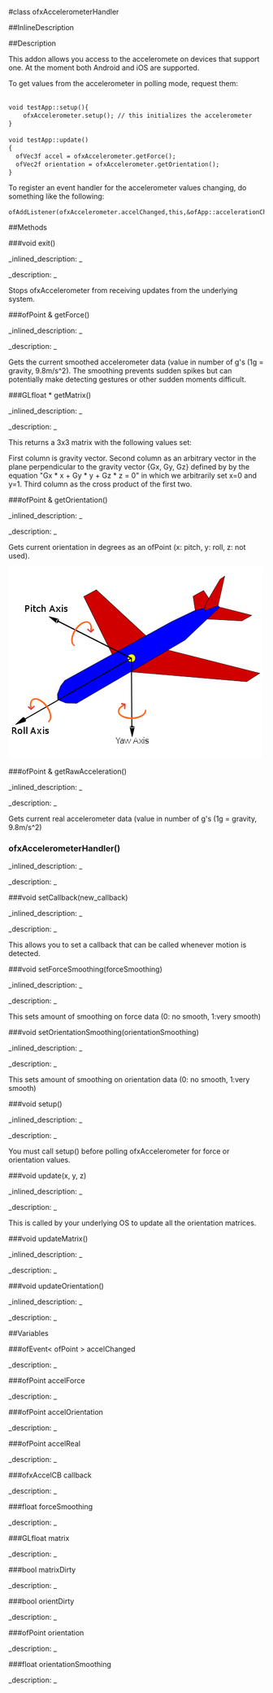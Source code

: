 #class ofxAccelerometerHandler


<!--
_visible: True_
_advanced: False_
_istemplated: False_
-->

##InlineDescription






##Description

This addon allows you access to the acceleromete on devices that support one. At the moment both Android and iOS are supported. 

To get values from the accelerometer in polling mode, request them:
~~~~{.cpp}

void testApp::setup(){
	ofxAccelerometer.setup(); // this initializes the accelerometer
}

void testApp::update()
{
  ofVec3f accel = ofxAccelerometer.getForce();
  ofVec2f orientation = ofxAccelerometer.getOrientation();
}
~~~~

To register an event handler for the accelerometer values changing, do something like the following:

~~~~{.cpp}
ofAddListener(ofxAccelerometer.accelChanged,this,&ofApp::accelerationChanged);
~~~~





##Methods



###void exit()

<!--
_syntax: exit()_
_name: exit_
_returns: void_
_returns_description: _
_parameters: _
_access: public_
_version_started: 007_
_version_deprecated: _
_summary: _
_constant: False_
_static: False_
_visible: True_
_advanced: False_
-->

_inlined_description: _








_description: _


Stops ofxAccelerometer from receiving updates from the underlying system.







<!----------------------------------------------------------------------------->

###ofPoint & getForce()

<!--
_syntax: getForce()_
_name: getForce_
_returns: ofPoint &_
_returns_description: _
_parameters: _
_access: public_
_version_started: 007_
_version_deprecated: _
_summary: _
_constant: False_
_static: False_
_visible: True_
_advanced: False_
-->

_inlined_description: _








_description: _


Gets the current smoothed accelerometer data (value in number of g's (1g = gravity, 9.8m/s^2). The smoothing prevents sudden spikes but can potentially make detecting gestures or other sudden moments difficult.







<!----------------------------------------------------------------------------->

###GLfloat * getMatrix()

<!--
_syntax: getMatrix()_
_name: getMatrix_
_returns: GLfloat *_
_returns_description: _
_parameters: _
_access: public_
_version_started: 007_
_version_deprecated: _
_summary: _
_constant: False_
_static: False_
_visible: True_
_advanced: False_
-->

_inlined_description: _








_description: _


This returns a 3x3 matrix with the following values set:

First column is gravity vector.
Second column as an arbitrary vector in the plane perpendicular to the gravity vector {Gx, Gy, Gz} defined by by the equation "Gx * x + Gy * y + Gz * z = 0" in which we arbitrarily set x=0 and y=1.
Third column as the cross product of the first two.







<!----------------------------------------------------------------------------->

###ofPoint & getOrientation()

<!--
_syntax: getOrientation()_
_name: getOrientation_
_returns: ofPoint &_
_returns_description: _
_parameters: _
_access: public_
_version_started: 007_
_version_deprecated: _
_summary: _
_constant: False_
_static: False_
_visible: True_
_advanced: False_
-->

_inlined_description: _








_description: _


Gets current orientation in degrees as an ofPoint (x: pitch, y: roll, z: not used).

![yaw-pitch](yaw_axis_corrected.png)







<!----------------------------------------------------------------------------->

###ofPoint & getRawAcceleration()

<!--
_syntax: getRawAcceleration()_
_name: getRawAcceleration_
_returns: ofPoint &_
_returns_description: _
_parameters: _
_access: public_
_version_started: 007_
_version_deprecated: _
_summary: _
_constant: False_
_static: False_
_visible: True_
_advanced: False_
-->

_inlined_description: _








_description: _


Gets current real accelerometer data (value in number of g's (1g = gravity, 9.8m/s^2)







<!----------------------------------------------------------------------------->

### ofxAccelerometerHandler()

<!--
_syntax: ofxAccelerometerHandler()_
_name: ofxAccelerometerHandler_
_returns: _
_returns_description: _
_parameters: _
_access: public_
_version_started: 007_
_version_deprecated: _
_summary: _
_constant: False_
_static: False_
_visible: True_
_advanced: False_
-->

_inlined_description: _








_description: _








<!----------------------------------------------------------------------------->

###void setCallback(new_callback)

<!--
_syntax: setCallback(new_callback)_
_name: setCallback_
_returns: void_
_returns_description: _
_parameters: ofxAccelCB new_callback_
_access: public_
_version_started: 007_
_version_deprecated: _
_summary: _
_constant: False_
_static: False_
_visible: True_
_advanced: False_
-->

_inlined_description: _








_description: _


This allows you to set a callback that can be called whenever motion is detected.







<!----------------------------------------------------------------------------->

###void setForceSmoothing(forceSmoothing)

<!--
_syntax: setForceSmoothing(forceSmoothing)_
_name: setForceSmoothing_
_returns: void_
_returns_description: _
_parameters: float forceSmoothing_
_access: public_
_version_started: 007_
_version_deprecated: _
_summary: _
_constant: False_
_static: False_
_visible: True_
_advanced: False_
-->

_inlined_description: _








_description: _


This sets amount of smoothing on force data (0: no smooth, 1:very smooth)







<!----------------------------------------------------------------------------->

###void setOrientationSmoothing(orientationSmoothing)

<!--
_syntax: setOrientationSmoothing(orientationSmoothing)_
_name: setOrientationSmoothing_
_returns: void_
_returns_description: _
_parameters: float orientationSmoothing_
_access: public_
_version_started: 007_
_version_deprecated: _
_summary: _
_constant: False_
_static: False_
_visible: True_
_advanced: False_
-->

_inlined_description: _








_description: _


This sets amount of smoothing on orientation data (0: no smooth, 1:very smooth)







<!----------------------------------------------------------------------------->

###void setup()

<!--
_syntax: setup()_
_name: setup_
_returns: void_
_returns_description: _
_parameters: _
_access: public_
_version_started: 007_
_version_deprecated: _
_summary: _
_constant: False_
_static: False_
_visible: True_
_advanced: False_
-->

_inlined_description: _








_description: _


You must call setup() before polling ofxAccelerometer for force or orientation values.







<!----------------------------------------------------------------------------->

###void update(x, y, z)

<!--
_syntax: update(x, y, z)_
_name: update_
_returns: void_
_returns_description: _
_parameters: float x, float y, float z_
_access: public_
_version_started: 007_
_version_deprecated: _
_summary: _
_constant: False_
_static: False_
_visible: True_
_advanced: False_
-->

_inlined_description: _








_description: _


This is called by your underlying OS to update all the orientation matrices.







<!----------------------------------------------------------------------------->

###void updateMatrix()

<!--
_syntax: updateMatrix()_
_name: updateMatrix_
_returns: void_
_returns_description: _
_parameters: _
_access: protected_
_version_started: 007_
_version_deprecated: _
_summary: _
_constant: False_
_static: False_
_visible: True_
_advanced: False_
-->

_inlined_description: _








_description: _








<!----------------------------------------------------------------------------->

###void updateOrientation()

<!--
_syntax: updateOrientation()_
_name: updateOrientation_
_returns: void_
_returns_description: _
_parameters: _
_access: protected_
_version_started: 007_
_version_deprecated: _
_summary: _
_constant: False_
_static: False_
_visible: True_
_advanced: False_
-->

_inlined_description: _








_description: _








<!----------------------------------------------------------------------------->

##Variables



###ofEvent< ofPoint > accelChanged

<!--
_name: accelChanged_
_type: ofEvent< ofPoint >_
_access: public_
_version_started: 007_
_version_deprecated: _
_summary: _
_visible: True_
_constant: True_
_advanced: False_
-->

_description: _








<!----------------------------------------------------------------------------->

###ofPoint accelForce

<!--
_name: accelForce_
_type: ofPoint_
_access: protected_
_version_started: 007_
_version_deprecated: _
_summary: _
_visible: True_
_constant: True_
_advanced: False_
-->

_description: _








<!----------------------------------------------------------------------------->

###ofPoint accelOrientation

<!--
_name: accelOrientation_
_type: ofPoint_
_access: protected_
_version_started: 007_
_version_deprecated: _
_summary: _
_visible: True_
_constant: True_
_advanced: False_
-->

_description: _








<!----------------------------------------------------------------------------->

###ofPoint accelReal

<!--
_name: accelReal_
_type: ofPoint_
_access: protected_
_version_started: 007_
_version_deprecated: _
_summary: _
_visible: True_
_constant: True_
_advanced: False_
-->

_description: _








<!----------------------------------------------------------------------------->

###ofxAccelCB callback

<!--
_name: callback_
_type: ofxAccelCB_
_access: protected_
_version_started: 007_
_version_deprecated: _
_summary: _
_visible: True_
_constant: True_
_advanced: False_
-->

_description: _








<!----------------------------------------------------------------------------->

###float forceSmoothing

<!--
_name: forceSmoothing_
_type: float_
_access: protected_
_version_started: 007_
_version_deprecated: _
_summary: _
_visible: True_
_constant: True_
_advanced: False_
-->

_description: _








<!----------------------------------------------------------------------------->

###GLfloat matrix

<!--
_name: matrix_
_type: GLfloat_
_access: protected_
_version_started: 007_
_version_deprecated: _
_summary: _
_visible: True_
_constant: True_
_advanced: False_
-->

_description: _








<!----------------------------------------------------------------------------->

###bool matrixDirty

<!--
_name: matrixDirty_
_type: bool_
_access: protected_
_version_started: 007_
_version_deprecated: _
_summary: _
_visible: True_
_constant: True_
_advanced: False_
-->

_description: _








<!----------------------------------------------------------------------------->

###bool orientDirty

<!--
_name: orientDirty_
_type: bool_
_access: protected_
_version_started: 007_
_version_deprecated: _
_summary: _
_visible: True_
_constant: True_
_advanced: False_
-->

_description: _








<!----------------------------------------------------------------------------->

###ofPoint orientation

<!--
_name: orientation_
_type: ofPoint_
_access: protected_
_version_started: 007_
_version_deprecated: _
_summary: _
_visible: True_
_constant: True_
_advanced: False_
-->

_description: _








<!----------------------------------------------------------------------------->

###float orientationSmoothing

<!--
_name: orientationSmoothing_
_type: float_
_access: protected_
_version_started: 007_
_version_deprecated: _
_summary: _
_visible: True_
_constant: True_
_advanced: False_
-->

_description: _








<!----------------------------------------------------------------------------->

